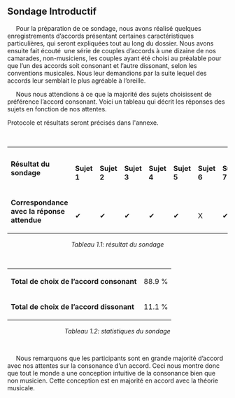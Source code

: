 ## Sondage Introductif

<p>&nbsp;&nbsp;&nbsp;&nbsp;
    Pour la pr&eacute;paration de ce sondage, nous avons r&eacute;alis&eacute; quelques enregistrements d&rsquo;accords pr&eacute;sentant certaines caract&eacute;ristiques particuli&egrave;res, qui seront expliqu&eacute;es tout au long du dossier. Nous avons ensuite fait &eacute;cout&eacute; &nbsp;une s&eacute;rie de couples d&rsquo;accords &agrave; une dizaine de nos camarades, non-musiciens, les couples ayant &eacute;t&eacute; choisi au pr&eacute;alable pour que l&rsquo;un des accords soit consonant et l&rsquo;autre dissonant, selon les conventions musicales. Nous leur demandions par la suite lequel des accords leur semblait le plus agr&eacute;able &agrave; l&rsquo;oreille.</p>
<p>&nbsp;&nbsp;&nbsp;&nbsp;
    Nous nous attendions &agrave; ce que la majorit&eacute; des sujets choisissent de pr&eacute;f&eacute;rence l&rsquo;accord consonant. Voici un tableau qui d&eacute;crit les r&eacute;ponses des sujets en fonction de nos attentes.</p>
<p>Protocole et r&eacute;sultats seront précisés dans l'annexe.</p>
<p><strong><strong>&nbsp;</strong></strong></p>
<table>
<tbody>
<tr>
<td>
<p><strong>R&eacute;sultat du sondage</strong></p>
</td>
<td><br />
<p><strong>Sujet 1</strong></p>
</td>
<td><br />
<p><strong>Sujet 2</strong></p>
</td>
<td><br />
<p><strong>Sujet 3</strong></p>
</td>
<td><br />
<p><strong>Sujet 4</strong></p>
</td>
<td><br />
<p><strong>Sujet 5</strong></p>
</td>
<td><br />
<p><strong>Sujet 6</strong></p>
</td>
<td><br />
<p><strong>Sujet 7</strong></p>
</td>
<td><br />
<p><strong>Sujet 8</strong></p>
</td>
<td><br />
<p><strong>Sujet 9</strong></p>
</td>
</tr>
<tr>
<td>
<p><b>Correspondance avec la r&eacute;ponse attendue</b></p>
</td>
<td><br />
<p>✔</p>
</td>
<td><br />
<p>✔</p>
</td>
<td><br />
<p>✔</p>
</td>
<td><br />
<p>✔</p>
</td>
<td><br />
<p>✔</p>
</td>
<td><br />
<p>X</p>
</td>
<td><br />
<p>✔</p>
</td>
<td><br />
<p>✔</p>
</td>
<td><br />
<p>✔</p>
</td>
</tr>
</tbody>
</table>
<center>
<p><em>Tableau 1.1: r&eacute;sultat du sondage</em></p>
</center>
&nbsp;
<table>
<tbody>
<tr>
<td>
<p><b>Total de choix de l&rsquo;accord consonant</b></p>
</td>
<td>
<p>88.9 %</p>
</td>
</tr>
<tr>
<td>
<p><b>Total de choix de l&rsquo;accord dissonant</b></p>
</td>
<td>
<p>11.1 %</p>
</td>
</tr>
</tbody>
</table>
<center>
<p><em>Tableau 1.2: statistiques du sondage</em></p>
</center>
&nbsp;
<p>&nbsp;&nbsp;&nbsp;&nbsp;
    Nous remarquons que les participants sont en grande majorit&eacute; d&rsquo;accord avec nos attentes sur la consonance d&rsquo;un accord. Ceci nous montre donc que tout le monde a une conception intuitive de la consonance bien que non musicien. Cette conception est en majorit&eacute; en accord avec la th&eacute;orie musicale.</p>
<p><br /><br /></p>